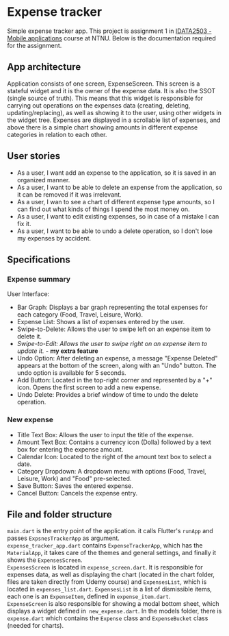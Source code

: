 # Expense tracker


Simple expense tracker app. This project is assignment 1 in [IDATA2503 - Mobile applications](https://www.ntnu.edu/studies/courses/IDATA2503) course at NTNU. Below is the documentation required for the assignment.  



## App architecture
Application consists of one screen, ExpenseScreen. This screen is a stateful widget and it is the owner of the expense data. It is also the SSOT (single source of truth). This means that this widget is responsible for carrying  out operations on the expenses data (creating, deleting, updating/replacing), as well as showing it to the user, using other widgets in the widget tree. Expenses are displayed in a scrollable list of expenses, and above there is a simple chart showing amounts in different expense categories in relation to each other.  

## User stories
 - As a user, I want add an expense to the application, so it is saved in an organized manner.  
 - As a user, I want to be able to delete an expense from the application, so it can be removed if it was irrelevant.  
 - As a user, I wan to see a chart of different expense type amounts, so I can find out what kinds of things I spend the most money on.  
 - As a user, I want to edit existing expenses, so in case of a mistake I can fix it.  
 - As a user, I want to be able to undo a delete operation, so I don't lose my expenses by accident.  
 
## Specifications
### Expense summary
User Interface:
- Bar Graph: Displays a bar graph representing the total expenses for each category (Food, Travel, Leisure, Work).
- Expense List: Shows a list of expenses entered by the user.
- Swipe-to-Delete: Allows the user to swipe left on an expense item to delete it.
- *Swipe-to-Edit: Allows the user to swipe right on an expense item to update it.* - **my extra feature**
- Undo Option: After deleting an expense, a message "Expense Deleted" appears at the bottom of the screen, along with an "Undo" button. The undo option is available for 5 seconds.
- Add Button: Located in the top-right corner and represented by a "+" icon. Opens the first screen to add a new expense.
- Undo Delete: Provides a brief window of time to undo the delete operation.
### New expense 
- Title Text Box: Allows the user to input the title of the expense.
- Amount Text Box: Contains a currency icon (Dolla) followed by a text box for entering the expense amount.
- Calendar Icon: Located to the right of the amount text box to select a date.
- Category Dropdown: A dropdown menu with options (Food, Travel, Leisure, Work) and "Food" pre-selected.
- Save Button: Saves the entered expense.
- Cancel Button: Cancels the expense entry.

## File and folder structure
`main.dart` is the entry point of the application. it calls Flutter's  `runApp` and passes `ExpsnesTrackerApp` as argument.  
`expense_tracker_app.dart` contains `ExpenseTrackerApp`, which has the `MaterialApp`, it takes care of the themes and general settings, and finally it shows the `ExpensesScreen`.  
`ExpensesScreen` is located in `expense_screen.dart`.  It is responsible for expenses data, as well as displaying the chart (located in the chart folder, files are taken directly from Udemy course) and `ExpensesList`, which is located in `expenses_list.dart`.
`ExpensesList` is a list of dismissible items, each one is an `ExpenseItem`, defined in `expense_item.dart`.  
`ExpenseScreen` is also responsible for showing a modal bottom sheet, which displays a widget defined in` new_expense.dart`.
In the models folder, there is `expense.dart` which contains the `Expense` class and `ExpenseBucket` class (needed for charts).
